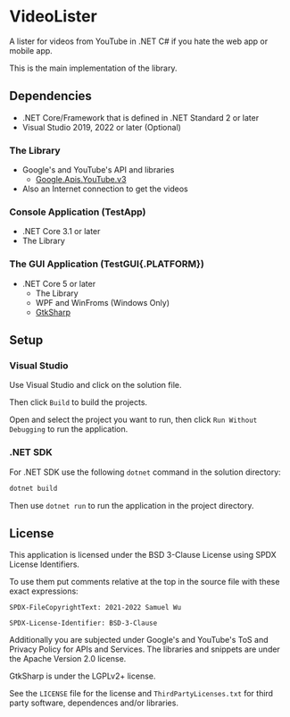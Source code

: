 # VideoLister

A lister for videos from YouTube in .NET C# if you hate the web app or mobile
app.

This is the main implementation of the library.

## Dependencies

- .NET Core/Framework that is defined in .NET Standard 2 or later
- Visual Studio 2019, 2022 or later (Optional)

### The Library

- Google's and YouTube's API and libraries
  - [Google.Apis.YouTube.v3](https://developers.google.com/youtube/v3/)
- Also an Internet connection to get the videos

### Console Application (TestApp)

- .NET Core 3.1 or later
- The Library

### The GUI Application (TestGUI{.PLATFORM})

- .NET Core 5 or later
  - The Library
  - WPF and WinFroms (Windows Only)
  - [GtkSharp](https://github.com/GtkSharp/GtkSharp)

## Setup

### Visual Studio

Use Visual Studio and click on the solution file.

Then click `Build` to build the projects.

Open and select the project you want to run,
then click `Run Without Debugging` to run the application.

### .NET SDK

For .NET SDK use the following `dotnet` command in the solution directory:

```bash
dotnet build
```

Then use `dotnet run` to run the application in the project directory.

## License

This application is licensed under the BSD 3-Clause License using SPDX License
Identifiers.

To use them put comments relative at the top in the source file with these exact
expressions:

```text
SPDX-FileCopyrightText: 2021-2022 Samuel Wu

SPDX-License-Identifier: BSD-3-Clause
```

Additionally you are subjected under Google's and YouTube's ToS and Privacy
Policy for APIs and Services. The libraries and snippets are under the Apache
Version 2.0 license.

GtkSharp is under the LGPLv2+ license.

See the `LICENSE` file for the license and `ThirdPartyLicenses.txt` for third
party software, dependences and/or libraries.
